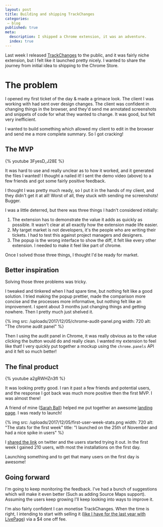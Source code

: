 ```yaml
---
layout: post
title: Building and shipping TrackChanges
categories:
 – blog
published: true
meta:
  description: I shipped a Chrome extension, it was an adventure.
  index: true
---
```


Last week I released [TrackChanges](https://trackchanges.mikerogers.io/) to the public, and it was fairly niche extension, but I felt like it launched pretty nicely. I wanted to share the journey from initial idea to shipping to the Chrome Store.

# The problem

I opened my first ticket of the day & made a grimace look. The client I was working with had sent over design changes. The client was confident in changing things in the browser, and they'd send me annotated screenshots and snippets of code for what they wanted to change. It was good, but felt very inefficient.

I wanted to build something which allowed my client to edit in the browser and send me a more complete summary. So I got cracking!

## The MVP

{% youtube 3FyesD_J28E %}

It was hard to use and really unclear as to how it worked, and it generated the files I wanted! I thought a nailed it! I sent the demo video (above) to a few friends and got some fairly positive feedback.

I thought I was pretty much ready, so I put it in the hands of my client, and they didn't get it at all! Worst of all, they stuck with sending me screenshots! Bugger.

I was a little deterred, but there was three things I hadn't considered initially:

1. The extension has to demonstrate the value it adds as quickly as possible. It wasn't clear at all exactly how the extension made life easier.
2. My target market is not developers, it's the people who are writing their tickets. I had to test this against project managers and designers.
3. The popup is the wrong interface to show the diff, it felt like every other extension. I needed to make it feel like part of chrome.

Once I solved those three things, I thought I'd be ready for market.

## Better inspiration

Solving those three problems was tricky. 

I tweaked and tinkered when I had spare time, but nothing felt like a good solution. I tried making the popup prettier, made the comparison more concise and the processes more informative, but nothing felt like an improvement. I spent about 3 months just changing things and getting nowhere. Then I pretty much just shelved it. 

{% img src: /uploads/2017/12/05/chrome-audit-panel.png width: 720 alt: "The chrome audit panel" %}

Then I using the audit panel in Chrome, it was really obvious as to the value clicking the button would do and really clean. I wanted my extension to feel like that! I very quickly put together a mockup using the `chrome.panels` API and it felt so much better!

## The final product

{% youtube a2gRWHZn3fI %}

It was looking pretty good. I ran it past a few friends and potential users, and the response I got back was much more positive then the first MVP. I was almost there!

A friend of mine ([Sarah Ball](https://sarahb.co/)) helped me put together an awesome [landing page](https://trackchanges.mikerogers.io/). I was ready to launch!

{% img src: /uploads/2017/12/05/first-user-week-stats.png width: 720 alt: "The stats for the first week" title: "I launched on the 25th of November and had a nice spike in users" %}

I [shared the link](https://twitter.com/MikeRogers0/status/935824204225810433) on twitter and the users started trying it out. In the first week I gained 210 users, with most the installations on the first day.

Launching something and to get that many users on the first day is awesome!

## Going forward

I'm going to keep monitoring the feedback. I've had a bunch of suggestions which will make it even better (Such as adding Source Maps support). Assuming the users keep growing I'll keep looking into ways to improve it.

I'm also fairly confident I can monetise TrackChanges. When the time is right, I intending to start with selling it ([like I have for the last year with LivePage](/2017/11/28/a-year-after-monetising-my-chrome-extension.html)) via a $4 one off fee.

